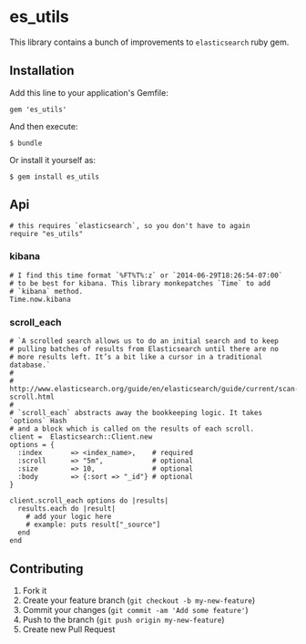 # es_utils

This library contains a bunch of improvements to `elasticsearch` ruby gem.

## Installation

Add this line to your application's Gemfile:

    gem 'es_utils'

And then execute:

    $ bundle

Or install it yourself as:

    $ gem install es_utils

## Api
    # this requires `elasticsearch`, so you don't have to again
    require "es_utils"

### kibana

    # I find this time format `%FT%T%:z` or `2014-06-29T18:26:54-07:00`
    # to be best for kibana. This library monkepatches `Time` to add
    # `kibana` method.
    Time.now.kibana

### scroll_each

    # `A scrolled search allows us to do an initial search and to keep
    # pulling batches of results from Elasticsearch until there are no
    # more results left. It’s a bit like a cursor in a traditional database.`
    #
    # http://www.elasticsearch.org/guide/en/elasticsearch/guide/current/scan-scroll.html
    #
    # `scroll_each` abstracts away the bookkeeping logic. It takes `options` Hash
    # and a block which is called on the results of each scroll.
    client =  Elasticsearch::Client.new
    options = {
      :index       => <index_name>,    # required
      :scroll      => "5m",            # optional
      :size        => 10,              # optional
      :body        => {:sort => "_id"} # optional
    }

    client.scroll_each options do |results|
      results.each do |result|
        # add your logic here
        # example: puts result["_source"]
      end
    end

## Contributing

1. Fork it
2. Create your feature branch (`git checkout -b my-new-feature`)
3. Commit your changes (`git commit -am 'Add some feature'`)
4. Push to the branch (`git push origin my-new-feature`)
5. Create new Pull Request
